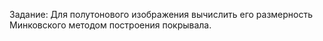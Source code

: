 Задание: Для полутонового изображения вычислить его размерность Минковского методом построения покрывала.
